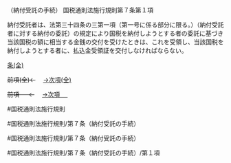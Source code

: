 （納付受託の手続）
国税通則法施行規則第７条第１項

納付受託者は、法第三十四条の三第一項（第一号に係る部分に限る。）（納付受託者に対する納付の委託）の規定により国税を納付しようとする者の委託に基づき当該国税の額に相当する金銭の交付を受けたときは、これを受領し、当該国税を納付しようとする者に、払込金受領証を交付しなければならない。

[条(全)](国税通則法施行規則＿第７条_.md)

~~前項(全)←~~　  [→次項(全)](国税通則法施行規則＿第７条第２項_.md)

~~前項 　 ←~~　  [→次項 　 ](国税通則法施行規則＿第７条第２項.md)



#国税通則法施行規則

#国税通則法施行規則/第７条（納付受託の手続）

#国税通則法施行規則/第７条（納付受託の手続）

#国税通則法施行規則/第７条（納付受託の手続）/第１項

